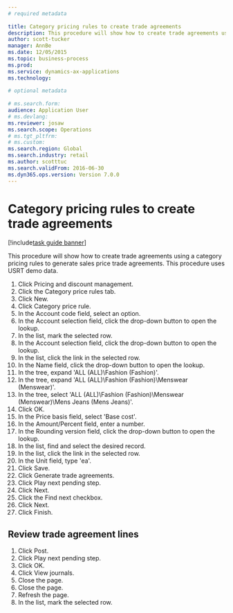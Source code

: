 ```yaml
--- 
# required metadata 
 
title: Category pricing rules to create trade agreements
description: This procedure will show how to create trade agreements using a category pricing rules to generate sales price trade agreements. 
author: scott-tucker
manager: AnnBe 
ms.date: 12/05/2015
ms.topic: business-process 
ms.prod:  
ms.service: dynamics-ax-applications 
ms.technology:  
 
# optional metadata 
 
# ms.search.form:   
audience: Application User 
# ms.devlang:  
ms.reviewer: josaw
ms.search.scope: Operations 
# ms.tgt_pltfrm:  
# ms.custom:  
ms.search.region: Global
ms.search.industry: retail
ms.author: scotttuc
ms.search.validFrom: 2016-06-30 
ms.dyn365.ops.version: Version 7.0.0 
---
```

# Category pricing rules to create trade agreements

[!include[task guide banner](../includes/task-guide-banner.md)]

This procedure will show how to create trade agreements using a category pricing rules to generate sales price trade agreements. This procedure uses USRT demo data.

1. Click Pricing and discount management.
2. Click the Category price rules tab.
3. Click New.
4. Click Category price rule.
5. In the Account code field, select an option.
6. In the Account selection field, click the drop-down button to open the lookup.
7. In the list, mark the selected row.
8. In the Account selection field, click the drop-down button to open the lookup.
9. In the list, click the link in the selected row.
10. In the Name field, click the drop-down button to open the lookup.
11. In the tree, expand 'ALL (ALL)\Fashion (Fashion)'.
12. In the tree, expand 'ALL (ALL)\Fashion (Fashion)\Menswear (Menswear)'.
13. In the tree, select 'ALL (ALL)\Fashion (Fashion)\Menswear (Menswear)\Mens Jeans (Mens Jeans)'.
14. Click OK.
15. In the Price basis field, select 'Base cost'.
16. In the Amount/Percent field, enter a number.
17. In the Rounding version field, click the drop-down button to open the lookup.
18. In the list, find and select the desired record.
19. In the list, click the link in the selected row.
20. In the Unit field, type 'ea'.
21. Click Save.
22. Click Generate trade agreements.
23. Click Play next pending step.
24. Click Next.
25. Click the Find next checkbox.
26. Click Next.
27. Click Finish.

## Review trade agreement lines
1. Click Post.
2. Click Play next pending step.
3. Click OK.
4. Click View journals.
5. Close the page.
6. Close the page.
7. Refresh the page.
8. In the list, mark the selected row.

